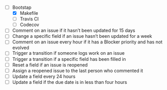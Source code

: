 * [ ] Bootstap
  * [X] Makefile
  * [ ] Travis CI
  * [ ] Codecov
* [ ] Comment on an issue if it hasn’t been updated for 15 days
* [ ] Change a specific field if an issue hasn’t been updated for a week
* [ ] Comment on an issue every hour if it has a Blocker priority and has not evolved
* [ ] Trigger a transition if someone logs work on an issue
* [ ] Trigger a transition if a specific field has been filled in
* [ ] Reset a field if an issue is reopened
* [ ] Assign a reopened issue to the last person who commented it
* [ ] Update a field every 24 hours
* [ ] Update a field if the due date is in less than four hours